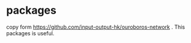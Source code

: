 # packages
copy form https://github.com/input-output-hk/ouroboros-network . This packages is useful.
